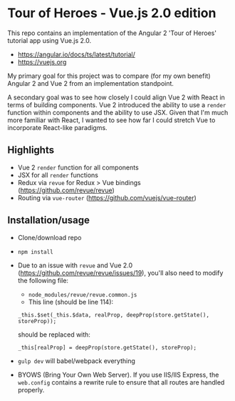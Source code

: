 # Tour of Heroes - Vue.js 2.0 edition

This repo contains an implementation of the Angular 2 'Tour of Heroes' tutorial app using Vue.js 2.0.
* https://angular.io/docs/ts/latest/tutorial/
* https://vuejs.org

My primary goal for this project was to compare (for my own benefit) Angular 2 and Vue 2 from an implementation standpoint.

A secondary goal was to see how closely I could align Vue 2 with React in terms of building components. Vue 2 introduced the ability to use a `render` function within components and the ability to use JSX. Given that I'm much more familiar with React, I wanted to see how far I could stretch Vue to incorporate React-like paradigms. 

## Highlights

* Vue 2 `render` function for all components
* JSX for all `render` functions
* Redux via `revue` for Redux > Vue bindings (https://github.com/revue/revue)
* Routing via `vue-router` (https://github.com/vuejs/vue-router)

## Installation/usage

* Clone/download repo
* `npm install`
* Due to an issue with `revue` and Vue 2.0 (https://github.com/revue/revue/issues/19), you'll also need to modify the following file:
  * `node_modules/revue/revue.common.js`
  * This line (should be line 114):
  ```
  _this.$set(_this.$data, realProp, deepProp(store.getState(), storeProp));
  ```
  should be replaced with:
  ```
  _this[realProp] = deepProp(store.getState(), storeProp);
  ``` 

* `gulp dev` will babel/webpack everything
* BYOWS (Bring Your Own Web Server). If you use IIS/IIS Express, the `web.config` contains a rewrite rule to ensure that all routes are handled properly.
